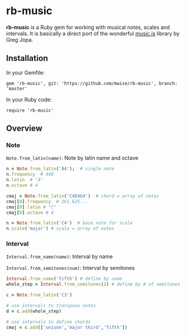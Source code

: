 # rb-music

**rb-music** is a Ruby gem for working with musical notes, scales and intervals. It is basically a direct port of the wonderful [music.js](https://github.com/gregjopa/music.js) library by Greg Jopa.

## Installation

In your Gemfile:

```
gem 'rb-music', git: 'https://github.com/mwise/rb-music', branch: 'master'
```

In your Ruby code:

```
require 'rb-music'
```

## Overview

### Note

`Note.from_latin(name)`: Note by latin name and octave

```ruby
n = Note.from_latin('A4');  # single note
n.frequency  # 440
n.latin  # "A"
n.octave # 4 

cmaj = Note.from_latin('C4E4G4')  # chord = array of notes
cmaj[0].frequency  # 261.625...
cmaj[0].latin # "C"
cmaj[0].octave # 4

n = Note.from_latin('C4')  # base note for scale
n.scale('major') # scale = array of notes  
```

### Interval

`Interval.from_name(name)`: Interval by name

`Interval.from_semitones(num)`: Interval by semitones

```ruby
Interval.from_name('fifth') # define by name
whole_step = Interval.from_semitones(2) # define by # of semitones

c = Note.from_latin('C3')

# use intervals to transpose notes
d = c.add(whole_step) 

# use intervals to define chords
cmaj = c.add(['unison','major third','fifth'])
```
